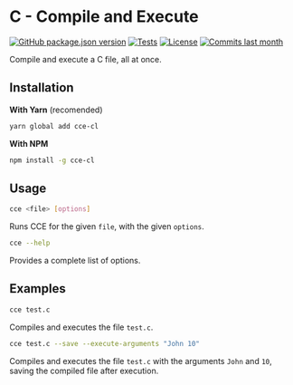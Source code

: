 # C - Compile and Execute

[![GitHub package.json version](https://img.shields.io/github/package-json/v/StelFoog/cce)](https://github.com/StelFoog/cce) [![Tests](https://img.shields.io/github/workflow/status/StelFoog/cce/Run%20tests?label=tests)](https://github.com/StelFoog/cce/actions/workflows/test.yml) [![License](https://img.shields.io/github/license/StelFoog/cce)](https://github.com/StelFoog/cce/blob/master/LICENSE.md) [![Commits last month](https://img.shields.io/github/commit-activity/m/StelFoog/cce)](https://github.com/StelFoog/cce/commits)

Compile and execute a C file, all at once.

## Installation

**With Yarn** (recomended)

```sh
yarn global add cce-cl
```

**With NPM**

```sh
npm install -g cce-cl
```

## Usage

```sh
cce <file> [options]
```

Runs CCE for the given `file`, with the given `options`.

```sh
cce --help
```

Provides a complete list of options.

## Examples

```sh
cce test.c
```

Compiles and executes the file `test.c`.

```sh
cce test.c --save --execute-arguments "John 10"
```

Compiles and executes the file `test.c` with the arguments `John` and `10`, saving the compiled file after execution.
